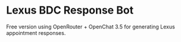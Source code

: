 # Lexus BDC Response Bot
Free version using OpenRouter + OpenChat 3.5 for generating Lexus appointment responses.